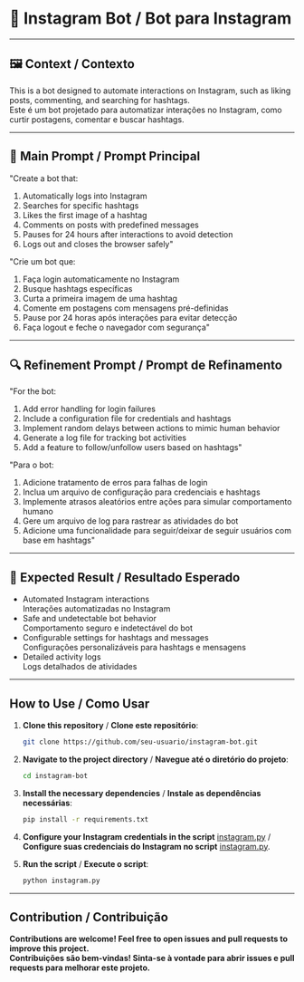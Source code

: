 # 📄 Instagram Bot / Bot para Instagram

---

## 🖼️ Context / Contexto
This is a bot designed to automate interactions on Instagram, such as liking posts, commenting, and searching for hashtags.  
Este é um bot projetado para automatizar interações no Instagram, como curtir postagens, comentar e buscar hashtags.  

---

## 🎯 Main Prompt / Prompt Principal
"Create a bot that:  
1. Automatically logs into Instagram  
2. Searches for specific hashtags  
3. Likes the first image of a hashtag  
4. Comments on posts with predefined messages  
5. Pauses for 24 hours after interactions to avoid detection  
6. Logs out and closes the browser safely"  

"Crie um bot que:  
1. Faça login automaticamente no Instagram  
2. Busque hashtags específicas  
3. Curta a primeira imagem de uma hashtag  
4. Comente em postagens com mensagens pré-definidas  
5. Pause por 24 horas após interações para evitar detecção  
6. Faça logout e feche o navegador com segurança"  

---

## 🔍 Refinement Prompt / Prompt de Refinamento
"For the bot:  
1. Add error handling for login failures  
2. Include a configuration file for credentials and hashtags  
3. Implement random delays between actions to mimic human behavior  
4. Generate a log file for tracking bot activities  
5. Add a feature to follow/unfollow users based on hashtags"  

"Para o bot:  
1. Adicione tratamento de erros para falhas de login  
2. Inclua um arquivo de configuração para credenciais e hashtags  
3. Implemente atrasos aleatórios entre ações para simular comportamento humano  
4. Gere um arquivo de log para rastrear as atividades do bot  
5. Adicione uma funcionalidade para seguir/deixar de seguir usuários com base em hashtags"  

---

## 🚀 Expected Result / Resultado Esperado
- Automated Instagram interactions  
  Interações automatizadas no Instagram  
- Safe and undetectable bot behavior  
  Comportamento seguro e indetectável do bot  
- Configurable settings for hashtags and messages  
  Configurações personalizáveis para hashtags e mensagens  
- Detailed activity logs  
  Logs detalhados de atividades  

---

## How to Use / Como Usar

1. **Clone this repository** / **Clone este repositório**:  
    ```sh
    git clone https://github.com/seu-usuario/instagram-bot.git
    ```

2. **Navigate to the project directory** / **Navegue até o diretório do projeto**:  
    ```sh
    cd instagram-bot
    ```

3. **Install the necessary dependencies** / **Instale as dependências necessárias**:  
    ```sh
    pip install -r requirements.txt
    ```

4. **Configure your Instagram credentials in the script** [instagram.py](http://_vscodecontentref_/0) / **Configure suas credenciais do Instagram no script** [instagram.py](http://_vscodecontentref_/1).  

5. **Run the script** / **Execute o script**:  
    ```sh
    python instagram.py
    ```

---

## Contribution / Contribuição

**Contributions are welcome! Feel free to open issues and pull requests to improve this project.**  
**Contribuições são bem-vindas! Sinta-se à vontade para abrir issues e pull requests para melhorar este projeto.**
